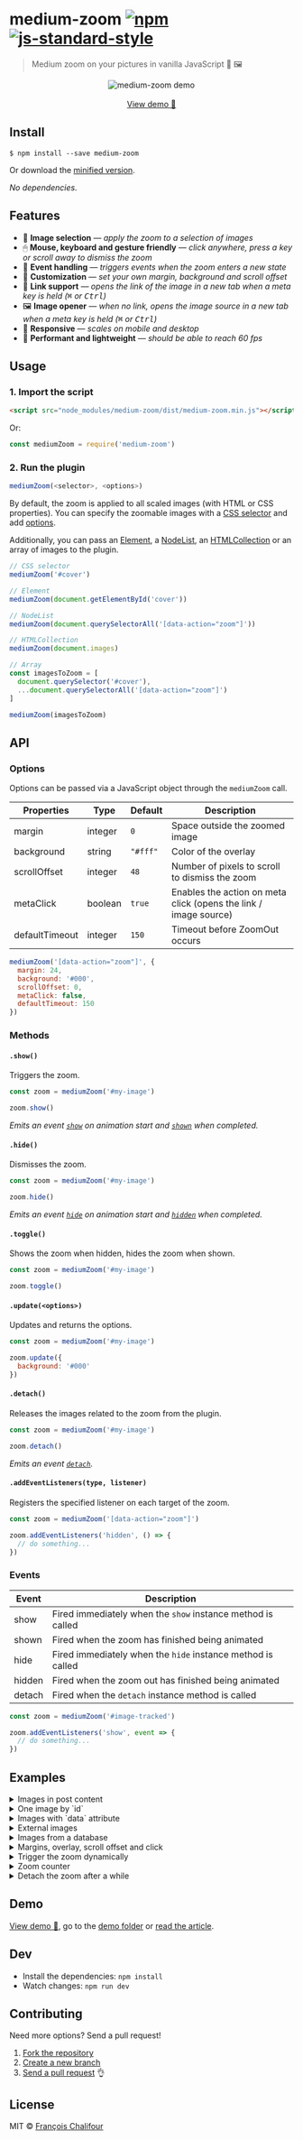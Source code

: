 # medium-zoom [![npm](https://img.shields.io/npm/v/medium-zoom.svg)](https://www.npmjs.com/package/medium-zoom) [![js-standard-style](https://img.shields.io/badge/code%20style-standard-brightgreen.svg)](https://github.com/feross/standard)

> Medium zoom on your pictures in vanilla JavaScript 🔎 🖼

<p align="center">
  <img src="https://cloud.githubusercontent.com/assets/6137112/17153725/3c052454-537e-11e6-9340-b52ef32a5667.gif" alt="medium-zoom demo">
  <br>
  <br>
  <a href="http://francoischalifour.com/files/lab/medium-image-zoom/">View demo 🔎</a>
</p>

## Install

```console
$ npm install --save medium-zoom
```

Or download the [minified version](https://raw.githubusercontent.com/francoischalifour/medium-zoom/master/dist/medium-zoom.min.js).

*No dependencies.*

## Features

* 🔎 **Image selection** — *apply the zoom to a selection of images*
* 🖱 **Mouse, keyboard and gesture friendly** — *click anywhere, press a key or scroll away to dismiss the zoom*
* 🎉 **Event handling** — *triggers events when the zoom enters a new state*
* 🔧 **Customization** — *set your own margin, background and scroll offset*
* 🔗 **Link support** — *opens the link of the image in a new tab when a meta key is held (<kbd>⌘</kbd> or <kbd>Ctrl</kbd>)*
* 🖼 **Image opener** — *when no link, opens the image source in a new tab when a meta key is held (<kbd>⌘</kbd> or <kbd>Ctrl</kbd>)*
* 📱 **Responsive** — *scales on mobile and desktop*
* 🚀 **Performant and lightweight** — *should be able to reach 60 fps*

## Usage

### 1. Import the script

```html
<script src="node_modules/medium-zoom/dist/medium-zoom.min.js"></script>
```

Or:

```js
const mediumZoom = require('medium-zoom')
```

### 2. Run the plugin

```js
mediumZoom(<selector>, <options>)
```

By default, the zoom is applied to all scaled images (with HTML or CSS properties). You can specify the zoomable images with a [CSS selector](http://www.w3schools.com/cssref/css_selectors.asp) and add [options](#options).

Additionally, you can pass an [Element](https://developer.mozilla.org/en-US/docs/Web/API/Element), a [NodeList](https://developer.mozilla.org/en-US/docs/Web/API/NodeList), an [HTMLCollection](https://developer.mozilla.org/en-US/docs/Web/API/HTMLCollection) or an array of images to the plugin.

```js
// CSS selector
mediumZoom('#cover')

// Element
mediumZoom(document.getElementById('cover'))

// NodeList
mediumZoom(document.querySelectorAll('[data-action="zoom"]'))

// HTMLCollection
mediumZoom(document.images)

// Array
const imagesToZoom = [
  document.querySelector('#cover'),
  ...document.querySelectorAll('[data-action="zoom"]')
]

mediumZoom(imagesToZoom)
```

## API

### Options

Options can be passed via a JavaScript object through the `mediumZoom` call.

| Properties   | Type    | Default  | Description                                                         |
|--------------|---------|----------|---------------------------------------------------------------------|
| margin       | integer | `0`      | Space outside the zoomed image                                      |
| background   | string  | `"#fff"` | Color of the overlay                                                |
| scrollOffset | integer | `48`     | Number of pixels to scroll to dismiss the zoom                      |
| metaClick    | boolean | `true`   | Enables the action on meta click (opens the link / image source)    |
| defaultTimeout    | integer | `150`   | Timeout before ZoomOut occurs    |

```js
mediumZoom('[data-action="zoom"]', {
  margin: 24,
  background: '#000',
  scrollOffset: 0,
  metaClick: false,
  defaultTimeout: 150
})
```

### Methods

#### `.show()`

Triggers the zoom.

```js
const zoom = mediumZoom('#my-image')

zoom.show()
```

*Emits an event [`show`](#events) on animation start and [`shown`](#events) when completed.*

#### `.hide()`

Dismisses the zoom.

```js
const zoom = mediumZoom('#my-image')

zoom.hide()
```

*Emits an event [`hide`](#events) on animation start and [`hidden`](#events) when completed.*

#### `.toggle()`

Shows the zoom when hidden, hides the zoom when shown.

```js
const zoom = mediumZoom('#my-image')

zoom.toggle()
```

#### `.update(<options>)`

Updates and returns the options.

```js
const zoom = mediumZoom('#my-image')

zoom.update({
  background: '#000'
})
```

#### `.detach()`

Releases the images related to the zoom from the plugin.

```js
const zoom = mediumZoom('#my-image')

zoom.detach()
```

*Emits an event [`detach`](#events).*

#### `.addEventListeners(type, listener)`

Registers the specified listener on each target of the zoom.

```js
const zoom = mediumZoom('[data-action="zoom"]')

zoom.addEventListeners('hidden', () => {
  // do something...
})
```

### Events

| Event            | Description                                                         |
|------------------|---------------------------------------------------------------------|
| show             | Fired immediately when the `show` instance method is called         |
| shown            | Fired when the zoom has finished being animated                     |
| hide             | Fired immediately when the `hide` instance method is called         |
| hidden           | Fired when the zoom out has finished being animated                 |
| detach           | Fired when the `detach` instance method is called                   |

```js
const zoom = mediumZoom('#image-tracked')

zoom.addEventListeners('show', event => {
  // do something...
})
```

## Examples

<details>
 <summary>Images in post content</summary>

```js
mediumZoom('.post img')
```
</details>

<details>
 <summary>One image by `id`</summary>

```js
mediumZoom('#cover')
```
</details>

<details>
 <summary>Images with `data` attribute</summary>

```js
mediumZoom('[data-action="zoom"]')
```
</details>

<details>
 <summary>External images</summary>

```js
mediumZoom('img[src^="http"]')
```
</details>

<details>
 <summary>Images from a database</summary>

```js
fetch(`https://myapi.com/posts/${postId}`)
  .then(response => response.json())
  .then(post => {
    const imagesToZoom = post.images
      .map(imgSrc => document.querySelector(`img[src=${imgSrc}]`))

    mediumZoom(imagesToZoom)
  })
```
</details>

<details>
 <summary>Margins, overlay, scroll offset and click</summary>

```js
mediumZoom({
  margin: 16,
  background: '#000',
  scrollOffset: 0,
  metaClick: false
})
```
</details>

<details>
 <summary>Trigger the zoom dynamically</summary>

```js
const button = document.querySelector('#btn-zoom')
const zoom = mediumZoom('#image')

button.addEventListener('click', () => zoom.show())
```
</details>

<details>
 <summary>Zoom counter</summary>

```js
let counter = 0
const zoom = mediumZoom('#image-tracked')

zoom.addEventListeners('show', event => {
  console.log(`"${event.target.alt}" has been zoomed ${++counter} times`)
})
```
</details>

<details>
 <summary>Detach the zoom after a while</summary>

```js
const zoom = mediumZoom('#image-detach')

setTimeout(() => {
  zoom.detach()
}, 5000)
```
</details>

## Demo

[View demo 🔎](http://francoischalifour.com/files/lab/medium-image-zoom/), go to the [demo folder](demo/) or [read the article](http://francoischalifour.com/lab/medium-image-zoom/).

## Dev

* Install the dependencies: `npm install`
* Watch changes: `npm run dev`

## Contributing

Need more options? Send a pull request!

1. [Fork the repository](https://help.github.com/articles/fork-a-repo/)
2. [Create a new branch](https://help.github.com/articles/creating-and-deleting-branches-within-your-repository/#creating-a-branch)
3. [Send a pull request](https://help.github.com/articles/creating-a-pull-request/) 👌

## License

MIT © [François Chalifour](http://francoischalifour.com)
